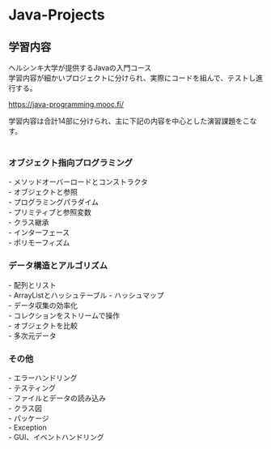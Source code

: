 # Java-Projects

<h2>学習内容</h2>
ヘルシンキ大学が提供するJavaの入門コース </br>
学習内容が細かいプロジェクトに分けられ、実際にコードを組んで、テストし進行する。</br>

https://java-programming.mooc.fi/</br>


学習内容は合計14部に分けられ、主に下記の内容を中心とした演習課題をこなす。</br>
</br>
  <h3>オブジェクト指向プログラミング</h3>
  - メソッドオーバーロードとコンストラクタ</br>
  - オブジェクトと参照</br>
  - プログラミングパラダイム</br>
  - プリミティブと参照変数</br>
  - クラス継承</br>
  - インターフェース</br>
  - ポリモーフィズム  </br>

 <h3>データ構造とアルゴリズム</h3>
  - 配列とリスト</br>
  - ArrayListとハッシュテーブル
  - ハッシュマップ</br>
  - データ収集の効率化</br>
  - コレクションをストリームで操作</br>
  - オブジェクトを比較</br>
  - 多次元データ</br>

 <h3>その他</h3>
 - エラーハンドリング</br>
 - テスティング</br>
 - ファイルとデータの読み込み</br>
 - クラス図</br>
 - パッケージ</br>
 - Exception</br>
 - GUI、イベントハンドリング</br>



 








 






 
